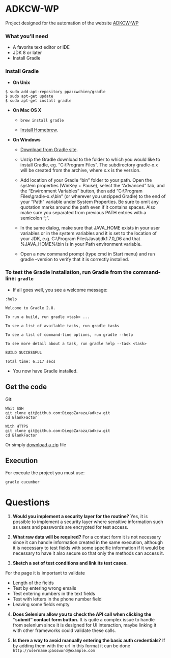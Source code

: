# ADKCW-WP 
Project designed for the automation of the website [ADKCW-WP](https://adkcw-wp.adkalpha.com/contact/)

### What you’ll need
+ A favorite text editor or IDE
+ JDK 8 or later
+ Install Gradle

### Install Gradle
+ **On Unix**

```
$ sudo add-apt-repository ppa:cwchien/gradle
$ sudo apt-get update
$ sudo apt-get install gradle
```


+ **On Mac OS X**
    + `brew install gradle`

    + [Install Homebrew](http://brew.sh/).


+ **On Windows**

  + [Download from Gradle site](https://docs.gradle.org/current/userguide/installation.html).

  + Unzip the Gradle download to the folder to which you would like to install Gradle, eg. “C:\Program Files”. The subdirectory gradle-x.x will be created from the archive, where x.x is the version.

  + Add location of your Gradle “bin” folder to your path. Open the system properties (WinKey + Pause), select the “Advanced” tab, and the “Environment Variables” button, then add “C:\Program Files\gradle-x.x\bin” (or wherever you unzipped Gradle) to the end of your “Path” variable under System Properties. Be sure to omit any quotation marks around the path even if it contains spaces. Also make sure you separated from previous PATH entries with a semicolon “;”.

  + In the same dialog, make sure that JAVA_HOME exists in your user variables or in the system variables and it is set to the location of your JDK, e.g. C:\Program Files\Java\jdk1.7.0_06 and that %JAVA_HOME%\bin is in your Path environment variable.

  + Open a new command prompt (type cmd in Start menu) and run gradle –version to verify that it is correctly installed.
  
### To test the Gradle installation, run Gradle from the command-line: `gradle`
+ If all goes well, you see a welcome message:
```
:help

Welcome to Gradle 2.8.

To run a build, run gradle <task> ...

To see a list of available tasks, run gradle tasks

To see a list of command-line options, run gradle --help

To see more detail about a task, run gradle help --task <task>

BUILD SUCCESSFUL

Total time: 6.317 secs
```

+  You now have Gradle installed.

## Get the code

Git:

    Whit SSH
    git clone git@github.com:DiegoZaraza/adkcw.git
    cd BlankFactor
    
    With HTTPS
    git clone git@github.com:DiegoZaraza/adkcw.git
    cd BlankFactor
    
Or simply [download a zip](https://github.com/DiegoZaraza/adkcw/archive/refs/heads/main.zip) file

## Execution
For execute the project you must use:
    
    gradle cucumber
    

# Questions

1. **Would you implement a security layer for the routine?**
Yes, it is possible to implement a security layer where sensitive information such as users and passwords are encrypted for test access.

2. **What raw data will be required?**
For a contact form it is not necessary since it can handle information created in the same execution, although it is necessary to test fields with some specific information if it would be necessary to have it also secure so that only the methods can access it.

3. **Sketch a set of test conditions and link its test cases.**

For the page it is important to validate

* Length of the fields 
* Test by entering wrong emails 
* Test entering numbers in the text fields 
* Test with letters in the phone number field 
* Leaving some fields empty

4. **Does Selenium allow you to check the API call when clicking the “submit” contact form button.**
It is quite a complex issue to handle from selenium since it is designed for UI interaction, maybe linking it with other frameworks could validate these calls.

5. **Is there a way to avoid manually entering the basic auth credentials?**
If by adding them with the url in this format it can be done ```http://username:password@example.com```